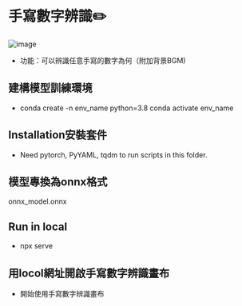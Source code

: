 # 手寫數字辨識✏️
![image](https://github.com/Charles917009/python/blob/master/Chen-Qun-Lin%20homework/網頁.png)
- 功能：可以辨識任意手寫的數字為何（附加背景BGM)
## 建構模型訓練環境

- conda create -n env_name python=3.8
conda activate env_name
## Installation安裝套件

- Need pytorch, PyYAML, tqdm to run scripts in this folder.
## 模型專換為onnx格式
onnx_model.onnx 
## Run in local

- npx serve 
## 用locol網址開啟手寫數字辨識畫布
- 開始使用手寫數字辨識畫布